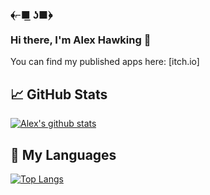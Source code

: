 <h3>﴾⌐■ ͟ʖ■﴿<br><br>
Hi there, I'm Alex Hawking 👋
</h3>

You can find my published apps here: [itch.io]

## 📈 GitHub Stats

[![Alex's github stats](https://github-readme-stats.vercel.app/api?username=Alex-Hawking)](https://github.com/anuraghazra/github-readme-stats)

## 💬 My Languages

[![Top Langs](https://github-readme-stats.vercel.app/api/top-langs/?username=Alex-Hawking&layout=compact)](https://github.com/anuraghazra/github-readme-stats)
